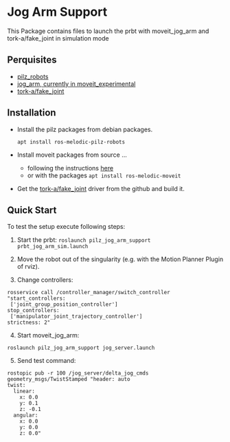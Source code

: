 # Jog Arm Support
This Package contains files to launch the prbt with moveit_jog_arm and tork-a/fake_joint in simulation mode

## Perquisites
* [pilz_robots](http://wiki.ros.org/pilz_robots)
* [jog_arm, currently in moveit_experimental](https://github.com/ros-planning/moveit)
* [tork-a/fake_joint](https://github.com/tork-a/fake_joint)

## Installation
- Install the pilz packages from debian packages.

   ```apt install ros-melodic-pilz-robots```
- Install moveit packages from source ...
  - following the instructions [here](https://moveit.ros.org/install/source/)
  - or with the packages ```apt install ros-melodic-moveit```
- Get the [tork-a/fake_joint](https://github.com/tork-a/fake_joint) driver from the github and build it.


## Quick Start
To test the setup execute following steps:
1. Start the prbt: 
```roslaunch pilz_jog_arm_support prbt_jog_arm_sim.launch```

2. Move the robot out of the singularity (e.g. with the Motion Planner Plugin of rviz).

3. Change controllers: 
```shell script
rosservice call /controller_manager/switch_controller "start_controllers:
 ['joint_group_position_controller']
stop_controllers:
 ['manipulator_joint_trajectory_controller']
strictness: 2"
```

4. Start moveit_jog_arm: 
```shell script
roslaunch pilz_jog_arm_support jog_server.launch
```
5. Send test command:
```shell script
rostopic pub -r 100 /jog_server/delta_jog_cmds geometry_msgs/TwistStamped "header: auto
twist:
  linear:
    x: 0.0
    y: 0.1
    z: -0.1
  angular:
    x: 0.0
    y: 0.0
    z: 0.0"
```
